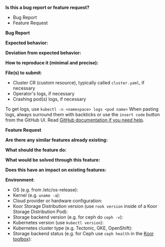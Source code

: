 <!-- **Are you in the right place?**
1. For issues or feature requests, please create an issue in this repository.
2. For general technical and non-technical questions, we are happy to help you in [the Github Discussions](https://github.com/koor-tech/koor/discussions).
3. Did you already search the existing open issues for anything similar? -->

**Is this a bug report or feature request?**
<!-- Remove only one -->
* Bug Report
* Feature Request

**Bug Report**

**Expected behavior:**

**Deviation from expected behavior:**

**How to reproduce it (minimal and precise):**
<!-- Please let us know any circumstances for reproduction of your bug. -->

**File(s) to submit**:

* Cluster CR (custom resource), typically called `cluster.yaml`, if necessary
* Operator's logs, if necessary
* Crashing pod(s) logs, if necessary

 To get logs, use `kubectl -n <namespace> logs <pod name>`
When pasting logs, always surround them with backticks or use the `insert code` button from the GitHub UI.
Read [GitHub documentation if you need help](https://help.github.com/en/articles/creating-and-highlighting-code-blocks).

**Feature Request**

**Are there any similar features already existing:**

**What should the feature do:**

**What would be solved through this feature:**

**Does this have an impact on existing features:**

**Environment**:
* OS (e.g. from /etc/os-release):
* Kernel (e.g. `uname -a`):
* Cloud provider or hardware configuration:
* Koor Storage Distribution version (use `rook version` inside of a Koor Storage Distribution Pod):
* Storage backend version (e.g. for ceph do `ceph -v`):
* Kubernetes version (use `kubectl version`):
* Kubernetes cluster type (e.g. Tectonic, GKE, OpenShift):
* Storage backend status (e.g. for Ceph use `ceph health` in the [Koor toolbox](https://docs.koor.tech/docs/latest/Troubleshooting/ceph-toolbox/#interactive-toolbox)):
